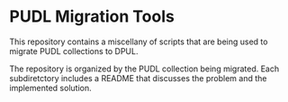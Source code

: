 # PUDL Migration Tools

This repository contains a miscellany of scripts that are being used to migrate PUDL collections to DPUL.

The repository is organized by the PUDL collection being migrated. Each subdiretctory includes a README that discusses the problem and the implemented solution.

